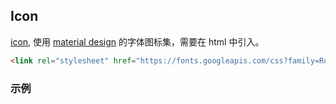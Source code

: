 ## Icon

[icon](https://material.google.com/style/icons.html#icons-system-icons), 使用 [material design](http://google.github.io/material-design-icons/) 的字体图标集，需要在 html 中引入。

```html
<link rel="stylesheet" href="https://fonts.googleapis.com/css?family=Roboto:300,400,500,700,400italic">
```

### 示例
